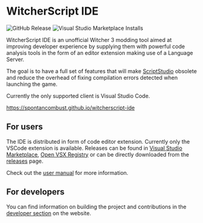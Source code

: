 # WitcherScript IDE

![GitHub Release](https://img.shields.io/github/v/release/SpontanCombust/witcherscript-ide)
![Visual Studio Marketplace Installs](https://img.shields.io/visual-studio-marketplace/i/SpontanCombust.witcherscript-ide)

WitcherScript IDE is an unofficial Witcher 3 modding tool aimed at improving developer experience by supplying them with powerful code analysis tools in the form of an editor extension making use of a Language Server.

The goal is to have a full set of features that will make [ScriptStudio](https://witcher-games.fandom.com/wiki/Script_Studio) obsolete and reduce the overhead of fixing compilation errors detected when launching the game.

Currently the only supported client is Visual Studio Code.

<https://spontancombust.github.io/witcherscript-ide>


## For users
The IDE is distributed in form of code editor extension. Currently only the VSCode extension is available.
Releases can be found in [Visual Studio Marketplace](https://marketplace.visualstudio.com/items?itemName=SpontanCombust.witcherscript-ide), [Open VSX Registry](https://open-vsx.org/extension/SpontanCombust/witcherscript-ide) or can be directly downloaded from the [releases](https://github.com/SpontanCombust/witcherscript-ide/releases) page.

Check out the [user manual](https://spontancombust.github.io/witcherscript-ide/user-manual) for more information.


## For developers

You can find information on building the project and contributions in the [developer section](https://spontancombust.github.io/witcherscript-ide/dev-manual) on the website.